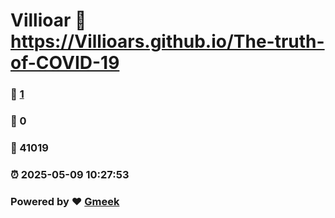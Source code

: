 # Villioar :link: https://Villioars.github.io/The-truth-of-COVID-19 
### :page_facing_up: [1](https://Villioars.github.io/The-truth-of-COVID-19/tag.html) 
### :speech_balloon: 0 
### :hibiscus: 41019 
### :alarm_clock: 2025-05-09 10:27:53 
### Powered by :heart: [Gmeek](https://github.com/Meekdai/Gmeek)
